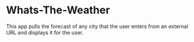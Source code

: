 # Whats-The-Weather

This app pulls the forecast of any city that the user enters from an external URL and displays it for the user.
